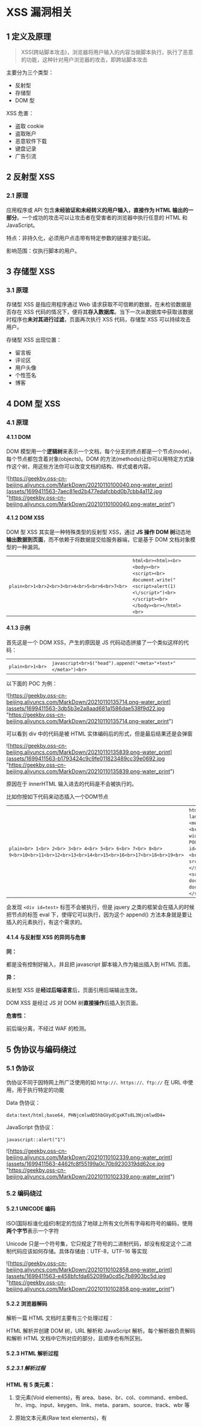 
# [](#xss-%E6%BC%8F%E6%B4%9E%E7%9B%B8%E5%85%B3)XSS 漏洞相关

## [](#1-%E5%AE%9A%E4%B9%89%E5%8F%8A%E5%8E%9F%E7%90%86)1 定义及原理

> XSS(跨站脚本攻击)，浏览器将用户输入的内容当做脚本执行，执行了恶意的功能，这种针对用户浏览器的攻击，即跨站脚本攻击

主要分为三个类型：

-   反射型
-   存储型
-   DOM 型

XSS 危害：

-   盗取 cookie
-   盗取账户
-   恶意软件下载
-   键盘记录
-   广告引流

## [](#2-%E5%8F%8D%E5%B0%84%E5%9E%8B-xss)2 反射型 XSS

### [](#21-%E5%8E%9F%E7%90%86)2.1 原理

应用程序或 API 包含**未经验证和未经转义的用户输入，直接作为 HTML 输出的一部分**。一个成功的攻击可以让攻击者在受害者的浏览器中执行任意的 HTML 和 JavaScript。

特点：非持久化，必须用户点击带有特定参数的链接才能引起。

影响范围：仅执行脚本的用户。

## [](#3-%E5%AD%98%E5%82%A8%E5%9E%8B-xss)3 存储型 XSS

### [](#31-%E5%8E%9F%E7%90%86)3.1 原理

存储型 XSS 是指应用程序通过 Web 请求获取不可信赖的数据，在未检验数据是否存在 XSS 代码的情况下，便将其**存入数据库**。当下一次从数据库中获取该数据时程序也**未对其进行过滤**，页面再次执行 XSS 代码，存储型 XSS 可以持续攻击用户。

存储型 XSS 出现位置：

-   留言板
-   评论区
-   用户头像
-   个性签名
-   博客

## [](#4-dom-%E5%9E%8B-xss)4 DOM 型 XSS

### [](#41-%E5%8E%9F%E7%90%86)4.1 原理

#### [](#411-dom)4.1.1 DOM

DOM 模型用一个**逻辑树**来表示一个文档，每个分支的终点都是一个节点(node)，每个节点都包含着对象(objects)。DOM 的方法(methods)让你可以用特定方式操作这个树，用这些方法你可以改变文档的结构、样式或者内容。

![https://geekby.oss-cn-beijing.aliyuncs.com/MarkDown/20210110100040.png-water_print](assets/1699411563-7aec81ed2b477edafcbbd0b7cbb4a112.jpg "https://geekby.oss-cn-beijing.aliyuncs.com/MarkDown/20210110100040.png-water_print")

#### [](#412-dom-xss)4.1.2 DOM XSS

DOM 型 XSS 其实是一种特殊类型的反射型 XSS，通过 **JS 操作 DOM 树**动态地**输出数据到页面**，而不依赖于将数据提交给服务器端，它是基于 DOM 文档对象模型的一种漏洞。

|     |     |     |
| --- | --- | --- |
| ```plain<br>1<br>2<br>3<br>4<br>5<br>6<br>7<br>``` | ```html<br><html><br>    <body><br>        <script><br>            document.write("<script>alert(1)<\/script>")<br>        </script><br>    </body><br></html><br>``` |

#### [](#413-%E7%A4%BA%E4%BE%8B)4.1.3 示例

首先这是一个 DOM XSS，产生的原因是 JS 代码动态拼接了一个类似这样的代码：

|     |     |     |
| --- | --- | --- |
| ```plain<br>1<br>``` | ```javascript<br>$("head").append("<meta>"+text+"</meta>")<br>``` |

以下面的 POC 为例：

![https://geekby.oss-cn-beijing.aliyuncs.com/MarkDown/20210110135714.png-water_print](assets/1699411563-3db5b3e2a8aad681a1586dae538f9d22.jpg "https://geekby.oss-cn-beijing.aliyuncs.com/MarkDown/20210110135714.png-water_print")

可以看到 div 中的代码是被 HTML 实体编码后的形式，但是最后结果还是会弹窗

![https://geekby.oss-cn-beijing.aliyuncs.com/MarkDown/20210110135839.png-water_print](assets/1699411563-b1793424c9c9fe011823489cc39e0692.jpg "https://geekby.oss-cn-beijing.aliyuncs.com/MarkDown/20210110135839.png-water_print")

原因在于 innerHTML 输入进去的代码是不会被执行的。

比如你按如下代码来动态插入一个DOM节点

|     |     |     |
| --- | --- | --- |
| ```plain<br> 1<br> 2<br> 3<br> 4<br> 5<br> 6<br> 7<br> 8<br> 9<br>10<br>11<br>12<br>13<br>14<br>15<br>16<br>17<br>18<br>19<br>``` | ```html<br><!DOCTYPE html><br><!DOCTYPE html><br><html lang="en"><br><head><br>    <meta charset="UTF-8"><br>    <meta http-equiv="X-UA-Compatible" content="IE=edge"><br>    <meta name="viewport" content="width=device-width, initial-scale=1.0"><br>    <title>DOM XSS POC</title><br></head><br><body><br>    <div id="demo">&lt;script&gt;alert`1`&lt;/script&gt;</div><br>    <script src="https://libs.baidu.com/jquery/2.1.1/jquery.min.js"></script><br>    <br><br>    <div id="test"></div><br>    <script><br>        document.getElementById("test").innerHTML = document.getElementById("demo").innerHTML + "";<br>    </script><br></body><br></html><br>``` |

会发现 `<div id=test>` 标签不会被执行，但是 jquery 之类的框架会在插入的时候把节点的标签 eval 下，使得它可以执行，因为这个 append() 方法本身就是要让插入的元素执行，有这个需求的。

#### [](#414-%E4%B8%8E%E5%8F%8D%E5%B0%84%E5%9E%8B-xss-%E7%9A%84%E5%BC%82%E5%90%8C%E4%B8%8E%E5%8D%B1%E5%AE%B3)4.1.4 与反射型 XSS 的异同与危害

**同：**

都是没有控制好输入，并且把 javascript 脚本输入作为输出插入到 HTML 页面。

**异：**

反射型 XSS 是**经过后端语言**后，页面引用后端输出生效。

DOM XSS 是经过 JS 对 DOM 树**直接操作**后插入到页面。

**危害性：**

前后端分离，不经过 WAF 的检测。

## [](#5-%E4%BC%AA%E5%8D%8F%E8%AE%AE%E4%B8%8E%E7%BC%96%E7%A0%81%E7%BB%95%E8%BF%87)5 伪协议与编码绕过

### [](#51-%E4%BC%AA%E5%8D%8F%E8%AE%AE)5.1 伪协议

伪协议不同于因特网上所广泛使用的如 `http://、https://、ftp://` 在 URL 中使用，用于执行特定的功能

Data 伪协议：

`data:text/html;base64, PHNjcmlwdD5hbGVydCgxKTs8L3NjcmlwdD4=`

JavaScript 伪协议：

`javascript::alert("1")`

![https://geekby.oss-cn-beijing.aliyuncs.com/MarkDown/20210110102339.png-water_print](assets/1699411563-4462fc8f55199a0c70b9230319dd62ce.jpg "https://geekby.oss-cn-beijing.aliyuncs.com/MarkDown/20210110102339.png-water_print")

### [](#52-%E7%BC%96%E7%A0%81%E7%BB%95%E8%BF%87)5.2 编码绕过

#### [](#521-unicode-%E7%BC%96%E7%A0%81)5.2.1 UNICODE 编码

ISO(国际标谁化组织)制定的包括了地球上所有文化所有字母和符号的编码，使用**两个字节**表示一个字符

Unicode 只是一个符号集，它只规定了符号的二进制代码，却没有规定这个二进制代码应该如何存储。具体存储由：UTF-8，UTF-16 等实现

![https://geekby.oss-cn-beijing.aliyuncs.com/MarkDown/20210110102858.png-water_print](assets/1699411563-e458bfcfda652099a0cd5c7b8903bc5d.jpg "https://geekby.oss-cn-beijing.aliyuncs.com/MarkDown/20210110102858.png-water_print")

#### [](#522-%E6%B5%8F%E8%A7%88%E5%99%A8%E8%A7%A3%E7%A0%81)5.2.2 浏览器解码

解析一篇 HTML 文档时主要有三个处理过程：

HTML 解析并创建 DOM 树，URL 解析和 JavaScript 解析。每个解析器负责解码和解析 HTML 文档中它所对应的部分，且顺序也有所区别。

#### [](#523-html-%E8%A7%A3%E6%9E%90%E8%BF%87%E7%A8%8B)5.2.3 HTML 解析过程

##### [](#5231-%E8%A7%A3%E6%9E%90%E8%BF%87%E7%A8%8B)5.2.3.1 解析过程

**HTML 有 5 类元素：**

1.  空元素(Void elements)，有 area、base、br、col、command、embed、hr、img、input、keygen、link、meta、param、source、track、wbr 等
    
2.  原始文本元素(Raw text elements)，有 <script> 和 <style>
    
3.  RCDATA 元素(RCDATA elements)，有 <textarea> 和 <title>
    
4.  外部元素(Foreign elements)，例如 MathML 命名空间或者 SVG 命名空间的元素
    
5.  基本元素(Normal elements)，即除了以上 4 种元素以外的元素
    

**五类元素的区别如下：**

1.  空元素，不能容纳任何内容（因为它们没有闭合标签，没有内容能够放在开始标签和闭合标签中间）。
    
2.  原始文本元素，可以容纳文本。
    
3.  RCDATA 元素，可以容纳文本和字符引用。
    
4.  外部元素，可以容纳文本、字符引用、CDATA 段、其他元素和注释
    
5.  基本元素，可以容纳文本、字符引用、其他元素和注释
    

HTML 解析器以状态机的方式运行，它从文档输入流中消耗字符并根据其转换规则转换到不同的状态。

![https://geekby.oss-cn-beijing.aliyuncs.com/MarkDown/20210110212335.png-water_print](assets/1699411563-c3f6890639b8e4fffb1b5bb9d509a8a8.jpg "https://geekby.oss-cn-beijing.aliyuncs.com/MarkDown/20210110212335.png-water_print")

以如下代码作为示例：

|     |     |     |
| --- | --- | --- |
| ```plain<br>1<br>2<br>3<br>4<br>5<br>``` | ```html<br><html><br> <body><br>   This is Geekby's blog<br> </body><br></html><br>``` |

1.  初始状态为 「Data」State，当遇到 < 字符，状态变为 「Tag open」state，读取一个 a-z 的字符将产生一个开始标签符号，状态相应变为「Tag name」state，一直保持这个状态直到读取到 >，每个字符都附加到这个符号名上，例子中创建的是一个 html 符号。
    
2.  当读取到 >，当前的符号就完成了，此时，状态回到「Data」state，<body> 标签重复这一处理过程。此时，html 和 body 标签都识别出来了。现在，回到「Data」State，读取「This is Geekby’s blog」中的每个字符生成一个字符符号。
    
3.  这样直到遇到 </body> 中的 <。现在，又回到了「Tag open」，读取下一个字符 /，进入到「Close tag open」，创建一个闭合标签符号，并且状态转移到 「Tag name」state，还是保持这一状态，直到遇到 >。然后，产生一个新的标签符号并回到「Data」State。后面的闭合标签处理过程同上。
    

信息

HTML 解析器处于**数据状态（Data State）**、**RCDATA 状态（RCDATA State）**、**属性值状态（Attribute ValueState）时**，字符实体会被解码为对应的字符。

示例

|     |     |     |
| --- | --- | --- |
| ```plain<br>1<br>``` | ```html<br><div>&#60;img src=x onerror=alert(4)&#62;</div><br>``` |

< 和 > 被编码为字符实体 &#60; 和 &#62;。 当 HTML 解析器解析完 <div> 时，会进入数据状态并发布标签令牌。 接着解析到实体 &#60; 时因为处在数据状态,就会对实体进行解码为 <， 后面的 &#62; 同样道理被解码为 >。

问题

被解码后，img 是否会被解析为 HTML 标签而导致 JS 执行呢？

因为解析器在使用字符引用后不会转换到标签打开状态（Tag Open State），不进入标签打开状态就不会被发布为 HTML 标签。因此，不会创建新 HTML 标签，只会将其作为数据来处理。

##### [](#5232-%E5%87%A0%E7%A7%8D%E7%89%B9%E6%AE%8A%E6%83%85%E5%86%B5)5.2.3.2 几种特殊情况

-   原始文本元素

在 HTML中，属于 Raw text elements 的标签有两个：script、style。在 Raw text elements 类型标签下的所有内容块都属于该标签。

Raw textelements 类型标签下的所有字符实体编码都不会被 HTML 解码。HTML 解析器解析到 script、style 标签的内容块（数据）部分时，状态会进入 Script Data State，该状态并不在我们前面说的会解码字符实体的三条状态之中。

因此，`<script>&#97;&#108;&#101;&#114;&#116&#40;&#57;&#41;&#59</script>` 这样字符实体并不会被解码，也就不会执行 JS。

-   RCDATA 情况

在 HTML中，属于 RCDATA 的标签有两个：textarea、title。

RCDATA Elements 类型的标签可以包含文本内容和字符实体。

解析器解析到 textarea、title 标签的数据部分时，状态会进入 RCDATA State。

前面我们提到，处于 RCDATA State 状态时，字符实体是会被解析器解码的。

示例

|     |     |     |
| --- | --- | --- |
| ```plain<br>1<br>``` | ```html<br><textarea>&#60;script&#62;alert(5)&#60;/script&#62;</textarea><br>``` |

解析器解析到它们时会进行解码

但是里面的 JS 同样还是不会被执行，原因还是因为解码字符实体状态机不会进入标签打开状态（Tag Open State），因此里面的 `<script>` 并不会被解析为 HTML 标签

#### [](#524-javascript-%E8%A7%A3%E6%9E%90)5.2.4 JavaScript 解析

形如 \\uXXXX 这样的 Unicode 字符转义序列或 Hex 编码是否能被解码需要看情况。

首先，JavaScript 中有三个地方可以出现 Unicode 字符转义序列：

1.  字符串中

Unicode 转义序列出现在字符串中时，它只会被解释为普通字符，而不会破坏字符串的上下文。

例如，`<script>alert("\u0031\u0030");</script>`

被编码转义的部分为 10，是字符串，会被正常解码，JS 代码也会被执行。

2.  标识符中

若 Unicode 转义序列存在于标识符中，即变量名（如函数名等…），它会被进行解码。

例如，`<script>\u0061\u006c\u0065\u0072\u0074(10);</script>`

被编码转义的部分为 alert 字符，是函数名，属于在标识符中的情况，因此会被正常解码，JS 代码也会被执行。

3.  控制字符中

若 Unicode 转义序列存在于控制字符中，那么它会被解码但不会被解释为控制字符，而会被解释为标识符或字符串字符的一部分。

控制字符即 ‘、"、() 等。

例如，`<script>alert\u0028"xss");</script>`，`(` 进行了 Unicode 编码，那么解码后它不再是作为控制字符，而是作为标识符的一部分alert( 。

因此函数的括号之类的控制字符进行 Unicode 转义后是不能被正常解释的。

示例

|     |     |     |
| --- | --- | --- |
| ```plain<br>1<br>``` | ```html<br><script>\u0061\u006c\u0065\u0072\u0074\u0028\u0031\u0031\u0029</script><br>``` |

被编码部分为 alert(11)。该例子中的 JS 不会被执行，因为控制字符被编码了。

|     |     |     |
| --- | --- | --- |
| ```plain<br>1<br>``` | ```html<br><script>\u0061\u006c\u0065\u0072\u0074(\u0031\u0032)</script><br>``` |

被编码部分为 alert 及括号内为 12。该例子中 JS 不会被执行，原因在于括号内被编码的部分不能被正常解释，要么使用 ASCII 数字，要么加 "” 或 ' ' 使其变为字符串，作为字符串也只能作为普通字符。

|     |     |     |
| --- | --- | --- |
| ```plain<br>1<br>``` | ```html<br><script>alert('13\u0027)</script><br>``` |

被编码处为`'`。该例的 JS 不会执行，因为控制字符被编码了，解码后的 `'` 将变为字符串的一部分，而不再解释为控制字符。因此该例中字符串是不完整的，因为没有 `'` 来结束字符串。

|     |     |     |
| --- | --- | --- |
| ```plain<br>1<br>``` | ```html<br><script>alert('14\u000a')</script><br>``` |

该例的 JS 会被执行，因为被编码的部分处于字符串内，只会被解释为普通字符，不会突破字符串上下文。

#### [](#525-url-%E8%A7%A3%E6%9E%90)5.2.5 URL 解析

URL 解析器也被建模为状态机，文档输入流中的字符可以将其导向不同的状态。

首先，要注意的是 URL 的协议部分必须为 ASCII 字符，即不能被任何编码，否则 URL 解析器的状态机将进入 No Scheme 状态。

示例

|     |     |     |
| --- | --- | --- |
| ```plain<br>1<br>``` | ```html<br><a href="%6a%61%76%61%73%63%72%69%70%74:%61%6c%65%72%74%28%31%29"></a><br>``` |

URL 编码部分的是 javascript:alert(1)。JS 不会被执行，因为作为 Scheme 部分的 javascript 这个字符串被编码，导致 URL 解析器状态机进入 No Scheme 状态。

URL中的 `:` 也不能被以任何方式编码，否则 URL 解析器的状态机也将进入 No Scheme 状态。

示例

|     |     |     |
| --- | --- | --- |
| ```plain<br>1<br>``` | ```html<br><a href="javascript%3aalert(3)"></a><br>``` |

由于 : 被URL编码为 %3a，导致 URL 状态机进入 No Scheme 状态， JS 代码不能执行。

示例

|     |     |     |
| --- | --- | --- |
| ```plain<br>1<br>``` | ```html<br><a href="&#x6a;&#x61;&#x76;&#x61;&#x73;&#x63;&#x72;&#x69;&#x70;&#x74;:%61%6c%65%72%74%28%32%29"><br>``` |

`javascript` 这个字符串被实体化编码，`:` 没有被编码，`alert(2)` 被 URL 编码。可以成功执行。

首先，在 HTML 解析器中，HTML 状态机处于属性值状态（Attribute Value State）时，字符实体时会被解码的，此处在 href 属性中，所以被实体化编码的 javascript 字符串会被解码。

其次，HTML 解析是在 URL 解析之前的，所以在进行 URL 解析之前，Scheme 部分的 javascript 字符串已被解码，而并不再是被实体编码的状态。

#### [](#526-%E8%A7%A3%E6%9E%90%E9%A1%BA%E5%BA%8F)5.2.6 解析顺序

首先浏览器接收到一个 HTML 文档时，会触发 HTML 解析器对 HTML 文档进行词法解析，这一过程完成 HTML 解码并创建 DOM 树。

接下来 JavaScript 解析器会介入对内联脚本进行解析，这一过程完成 JS 的解码工作。

如果浏览器遇到需要 URL 的上下文环境，这时 URL 解析器也会介入完成 URL 的解码工作，URL 解析器的解码顺序会根据 URL 所在位置不同，可能在 JavaScript 解析器之前或之后解析。HTML 解析总是第一步。 URL 解析和 JavaScript 解析，它们的解析顺序要根据情况而定。

示例

|     |     |     |
| --- | --- | --- |
| ```plain<br>1<br>``` | ```html<br><a href="UserInput"></a><br>``` |

该例子中，首先由 HTML 解析器对 UserInput 部分进行字符实体解码；

接着 URL 解析器对 UserInput 进行 URL decode；如果 URL 的 Scheme 部分为 javascript 的话，JavaScript 解析器会再对 UserInput 进行解码。所以解析顺序是：HTML 解析->URL 解析->JavaScript 解析。

示例

|     |     |     |
| --- | --- | --- |
| ```plain<br>1<br>``` | ```html<br><a href=# onclick="window.open('UserInput')"></a><br>``` |

该例子中，首先由 HTML 解析器对 UserInput 部分进行字符实体解码；

接着由 JavaScript 解析器会再对 onclick 部分的 JS 进行解析并执行 JS；

执行 JS 后 window.open(‘UserInput’) 函数的参数会传入 URL，所以再由 URL 解析器对 UserInput 部分进行解码。

因此解析顺序为：HTML 解析->JavaScript 解析->URL 解析。

示例

|     |     |     |
| --- | --- | --- |
| ```plain<br>1<br>``` | ```html<br><a href="javascript:window.open('UserInput')"><br>``` |

该例子中，首先还是由 HTML 解析器对 UserInput 部分进行字符实体解码；接着由 URL 解析器解析 href 的属性值；然后由于 Scheme 为 javascript，所以由 JavaScript 解析；

解析执行 JS 后 window.open(‘UserInput’) 函数传入 URL，所以再由 URL 解析器解析。

所以解析顺序为：HTML 解析->URL 解析->JavaScript 解析->URL 解析。

**参考**

[https://mp.weixin.qq.com/s/liODgY4NjYqdWg3JgPXMdA](https://mp.weixin.qq.com/s/liODgY4NjYqdWg3JgPXMdA)

## [](#6-html-5-%E6%96%B0%E7%89%B9%E6%80%A7%E5%8F%8A%E7%9B%B8%E5%BA%94%E7%9A%84%E5%AE%89%E5%85%A8%E5%88%86%E6%9E%90)6 HTML 5 新特性及相应的安全分析

### [](#61-svg)6.1 SVG

SVG 意为可缩放矢量图形，这是一种使用 XML 格式定义图像的方式

SVG 中的 JS

|     |     |     |
| --- | --- | --- |
| ```plain<br>1<br>2<br>3<br>4<br>5<br>``` | ```xml<br><?xml version="1.0" standalone="no"?><br><svg width="100%" height="100%" version="1.1" xmlns="http://www.w3.org/2000/svg"><br>	<rect width="100" height="100" style="fill:rgb(0,0,255);stroke-width:1;stroke:rgb(0,0,0)" /><br>  <script>alert(1)</script><br></svg><br>``` |

当访问上面的文件定义的图片时，会弹窗

利用 SVG 进行钓鱼

![https://geekby.oss-cn-beijing.aliyuncs.com/MarkDown/20210111102701.png-water_print](assets/1699411563-60295f71b00c1cd3514a4597aa2da2ed.jpg "https://geekby.oss-cn-beijing.aliyuncs.com/MarkDown/20210111102701.png-water_print")

整体流程

![https://geekby.oss-cn-beijing.aliyuncs.com/MarkDown/20210111102832.png-water_print](assets/1699411563-4f18e089f96725de2d73274df792cf75.jpg "https://geekby.oss-cn-beijing.aliyuncs.com/MarkDown/20210111102832.png-water_print")

### [](#62-web-storage)6.2 Web Storage

Web Storage 包含两个部分，一部分是 session Storage，另一部分是 localStorage。

-   sessionStorage：用于本地存储一个会话(session)中的数据，这些数据只有在同一个会话中的页面才能访问并且当会话结束后数据也随之销毁。
-   localStorage：用户持久化的本地存储，除非主动删除数据，否则数据是永远不会过期的。

新的 HTML5 Web 存储 API 使 Web 开发人员可以在用户的计算机上存储大约 5 兆字节的数据(而 Cookie 中仅允许 4KB 的数据)。

利用 SVG 盗取 localStorage

|     |     |     |
| --- | --- | --- |
| ```plain<br> 1<br> 2<br> 3<br> 4<br> 5<br> 6<br> 7<br> 8<br> 9<br>10<br>11<br>12<br>13<br>14<br>15<br>16<br>17<br>``` | ```html<br><?xml version="1.0" standalone="no"?><br><svg version="1.1" xmlns="http://www.w3.org/2000/svg" ><br>    <rect width="100" height="100" /><br>    <script><br>        if(localStorage.length)<br>        {<br>            for(key in localStorage)<br>            {<br>                if(localStorage.getItem(key))<br>                {<br>                    console.log(key);<br>                    console.log(localStorage.getItem(key));<br>                }<br>            }<br>        }<br>    </script><br></svg><br>``` |
